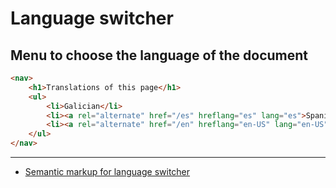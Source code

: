 # Language switcher

## Menu to choose the language of the document
```html
<nav>
    <h1>Translations of this page</h1>
    <ul>
        <li>Galician</li>
        <li><a rel="alternate" href="/es" hreflang="es" lang="es">Spanish</a></li>
        <li><a rel="alternate" href="/en" hreflang="en-US" lang="en-US">English (US)</a></li>
    </ul>
</nav>
```

---

* [Semantic markup for language switcher](https://stackoverflow.com/a/20157416)
